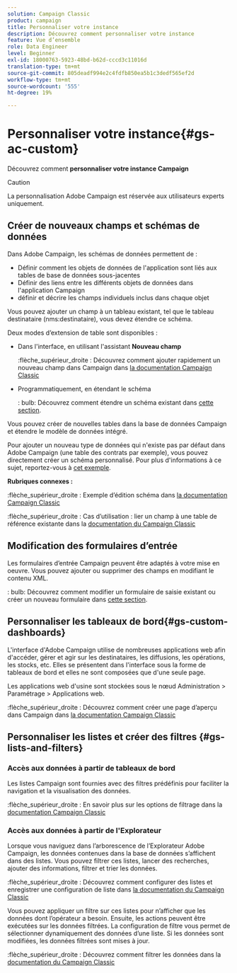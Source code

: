 ```yaml
---
solution: Campaign Classic
product: campaign
title: Personnaliser votre instance
description: Découvrez comment personnaliser votre instance
feature: Vue d’ensemble
role: Data Engineer
level: Beginner
exl-id: 18000763-5923-48bd-b62d-cccd3c11016d
translation-type: tm+mt
source-git-commit: 805deadf994e2c4fdfb850ea5b1c3dedf565ef2d
workflow-type: tm+mt
source-wordcount: '555'
ht-degree: 19%

---
```


# Personnaliser votre instance{#gs-ac-custom}

Découvrez comment **personnaliser votre instance Campaign**

>[!CAUTION]
>
>La personnalisation Adobe Campaign est réservée aux utilisateurs experts uniquement.

## Créer de nouveaux champs et schémas de données

Dans Adobe Campaign, les schémas de données permettent de :

* Définir comment les objets de données de l&#39;application sont liés aux tables de base de données sous-jacentes
* Définir des liens entre les différents objets de données dans l&#39;application Campaign
* définir et décrire les champs individuels inclus dans chaque objet

Vous pouvez ajouter un champ à un tableau existant, tel que le tableau destinataire (nms:destinataire), vous devez étendre ce schéma.

Deux modes d’extension de table sont disponibles :

* Dans l&#39;interface, en utilisant l&#39;assistant **Nouveau champ**

   :flèche_supérieur_droite : Découvrez comment ajouter rapidement un nouveau champ dans Campaign dans [la documentation Campaign Classic](https://experienceleague.adobe.com/docs/campaign-classic/using/configuring-campaign-classic/editing-schemas/new-field-wizard.html?lang=en#configuring-campaign-classic)

* Programmatiquement, en étendant le schéma

   : bulb: Découvrez comment étendre un schéma existant dans [cette section](../dev/extend-schema.md).


Vous pouvez créer de nouvelles tables dans la base de données Campaign et étendre le modèle de données intégré.

Pour ajouter un nouveau type de données qui n&#39;existe pas par défaut dans Adobe Campaign (une table des contrats par exemple), vous pouvez directement créer un schéma personnalisé. Pour plus d&#39;informations à ce sujet, reportez-vous à [cet exemple](../dev/create-schema.md#example--creating-a-contract-table).

**Rubriques connexes :**

:flèche_supérieur_droite : Exemple d’édition schéma dans [la documentation Campaign Classic](https://experienceleague.adobe.com/docs/campaign-classic/using/configuring-campaign-classic/editing-schemas/examples-of-schemas-edition.html?lang=en#configuring-campaign-classic)

:flèche_supérieur_droite : Cas d’utilisation : lier un champ à une table de référence existante dans la [documentation du Campaign Classic](https://experienceleague.adobe.com/docs/campaign-classic/using/configuring-campaign-classic/editing-schemas/examples-of-schemas-edition.html?lang=en#uc-link)


## Modification des formulaires d’entrée

Les formulaires d’entrée Campaign peuvent être adaptés à votre mise en oeuvre. Vous pouvez ajouter ou supprimer des champs en modifiant le contenu XML.

: bulb: Découvrez comment modifier un formulaire de saisie existant ou créer un nouveau formulaire dans [cette section](../dev/forms.md).

## Personnaliser les tableaux de bord{#gs-custom-dashboards}

L&#39;interface d&#39;Adobe Campaign utilise de nombreuses applications web afin d&#39;accéder, gérer et agir sur les destinataires, les diffusions, les opérations, les stocks, etc. Elles se présentent dans l&#39;interface sous la forme de tableaux de bord et elles ne sont composées que d&#39;une seule page.

Les applications web d&#39;usine sont stockées sous le nœud Administration > Paramétrage > Applications web.

:flèche_supérieur_droite : Découvrez comment créer une page d’aperçu dans Campaign dans [la documentation Campaign Classic](https://experienceleague.adobe.com/docs/campaign-classic/using/designing-content/web-applications/use-cases--creating-overviews.html?lang=en#creating-a-single-page-web-application)


## Personnaliser les listes et créer des filtres {#gs-lists-and-filters}

### Accès aux données à partir de tableaux de bord

Les listes Campaign sont fournies avec des filtres prédéfinis pour faciliter la navigation et la visualisation des données.

:flèche_supérieur_droite : En savoir plus sur les options de filtrage dans la [documentation Campaign Classic](https://experienceleague.adobe.com/docs/campaign-classic/using/getting-started/filtering-data/filtering-options.html?lang=en#about-filtering)


### Accès aux données à partir de l&#39;Explorateur

Lorsque vous naviguez dans l’arborescence de l’Explorateur Adobe Campaign, les données contenues dans la base de données s’affichent dans des listes. Vous pouvez filtrer ces listes, lancer des recherches, ajouter des informations, filtrer et trier les données.

:flèche_supérieur_droite : Découvrez comment configurer des listes et enregistrer une configuration de liste dans [la documentation du Campaign Classic](https://experienceleague.adobe.com/docs/campaign-classic/using/getting-started/starting-with-adobe-campaign/campaign-workspace/adobe-campaign-ui-lists.html?lang=en#getting-started)


Vous pouvez appliquer un filtre sur ces listes pour n’afficher que les données dont l’opérateur a besoin. Ensuite, les actions peuvent être exécutées sur les données filtrées. La configuration de filtre vous permet de sélectionner dynamiquement des données d’une liste. Si les données sont modifiées, les données filtrées sont mises à jour.

:flèche_supérieur_droite : Découvrez comment filtrer les données dans la [documentation du Campaign Classic](https://experienceleague.adobe.com/docs/campaign-classic/using/getting-started/filtering-data/creating-filters.html?lang=en#typology-of-available-filters)
